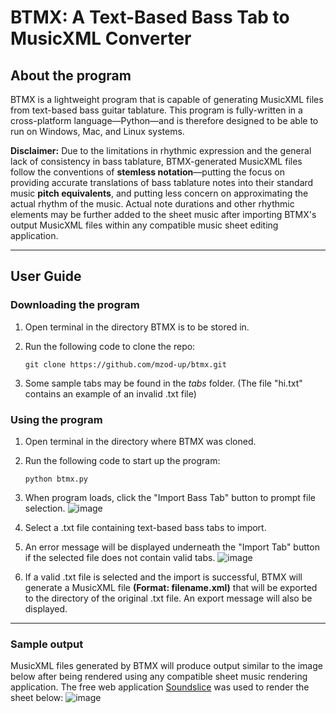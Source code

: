 # BTMX: A Text-Based Bass Tab to MusicXML Converter

## About the program

BTMX is a lightweight program that is capable of generating MusicXML files from text-based bass guitar tablature. This program is fully-written in a cross-platform language—Python—and is therefore designed to be able to run on Windows, Mac, and Linux systems.

**Disclaimer:** Due to the limitations in rhythmic expression and the general lack of consistency in bass tablature, BTMX-generated MusicXML files follow the conventions of **stemless notation**—putting the focus on providing accurate translations of bass tablature notes into their standard music **pitch equivalents**, and putting less concern on approximating the actual rhythm of the music. Actual note durations and other rhythmic elements may be further added to the sheet music after importing BTMX's output MusicXML files within any compatible music sheet editing application.

---

## User Guide

### Downloading the program

1.  Open terminal in the directory BTMX is to be stored in.
2.  Run the following code to clone the repo:

    ```
    git clone https://github.com/mzod-up/btmx.git
    ```

3.  Some sample tabs may be found in the _tabs_ folder. (The file "hi.txt" contains an example of an invalid .txt file)

### Using the program

1. Open terminal in the directory where BTMX was cloned.
2. Run the following code to start up the program:

   ```
   python btmx.py
   ```

3. When program loads, click the "Import Bass Tab" button to prompt file selection.
![image](https://github.com/mzod-up/btmx/assets/91300690/67c37150-5049-4057-911a-2765e7509e18)
4. Select a .txt file containing text-based bass tabs to import.
5. An error message will be displayed underneath the "Import Tab" button if the selected file does not contain valid tabs.
![image](https://github.com/mzod-up/btmx/assets/91300690/730b6e10-6dcc-4f50-8853-7858c9f15d01)
6. If a valid .txt file is selected and the import is successful, BTMX will generate a MusicXML file **(Format: filename.xml)** that will be exported to the directory of the original .txt file. An export message will also be displayed.

---

### Sample output

MusicXML files generated by BTMX will produce output similar to the image below after being rendered using any compatible sheet music rendering application. The free web application [Soundslice](https://www.soundslice.com) was used to render the sheet below:
![image](https://github.com/mzod-up/btmx/assets/91300690/8320ffde-ba3b-4e0f-82c4-1f9e8c8d945d)
